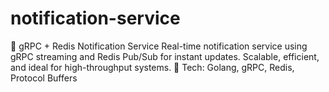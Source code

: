 # notification-service
🔔 gRPC + Redis Notification Service Real-time notification service using gRPC streaming and Redis Pub/Sub for instant updates. Scalable, efficient, and ideal for high-throughput systems.  📌 Tech: Golang, gRPC, Redis, Protocol Buffers
